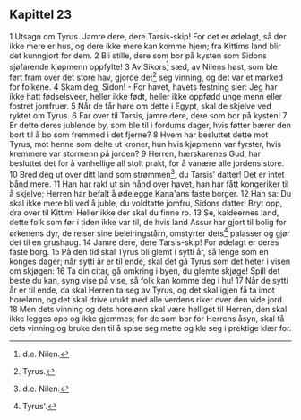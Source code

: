 ## Kapittel 23

1 Utsagn om Tyrus. Jamre dere, dere Tarsis-skip! For det er ødelagt, så der ikke mere er hus, og dere ikke mere kan komme hjem; fra Kittims land blir det kunngjort for dem.
2 Bli stille, dere som bor på kysten som Sidons sjøfarende kjøpmenn oppfylte!
3 Av Sikors[^1] sæd, av Nilens høst, som ble ført fram over det store hav, gjorde det[^2] seg vinning, og det var et marked for folkene.
4 Skam deg, Sidon! - For havet, havets festning sier: Jeg har ikke hatt fødselsveer, heller ikke født, heller ikke oppfødd unge menn eller fostret jomfruer.
5 Når de får høre om dette i Egypt, skal de skjelve ved ryktet om Tyrus.
6 Far over til Tarsis, jamre dere, dere som bor på kysten!
7 Er dette deres jublende by, som ble til i fordums dager, hvis føtter bærer den bort til å bo som fremmed i det fjerne?
8 Hvem har besluttet dette mot Tyrus, mot henne som delte ut kroner, hun hvis kjøpmenn var fyrster, hvis kremmere var stormenn på jorden?
9 Herren, hærskarenes Gud, har besluttet det for å vanhellige all stolt prakt, for å vanære alle jordens store.
10 Bred deg ut over ditt land som strømmen[^3], du Tarsis' datter! Det er intet bånd mere.
11 Han har rakt ut sin hånd over havet, han har fått kongeriker til å skjelve; Herren har befalt å ødelegge Kana'ans faste borger.
12 Han sa: Du skal ikke mere bli ved å juble, du voldtatte jomfru, Sidons datter! Bryt opp, dra over til Kittim! Heller ikke der skal du finne ro.
13 Se, kaldeernes land, dette folk som før i tiden ikke var til, de hvis land Assur har gjort til bolig for ørkenens dyr, de reiser sine beleiringstårn, omstyrter dets[^4] palasser og gjør det til en grushaug.
14 Jamre dere, dere Tarsis-skip! For ødelagt er deres faste borg.
15 På den tid skal Tyrus bli glemt i sytti år, så lenge som en konges dager; når sytti år er til ende, skal det gå Tyrus som det heter i visen om skjøgen:
16 Ta din citar, gå omkring i byen, du glemte skjøge! Spill det beste du kan, syng vise på vise, så folk kan komme deg i hu!
17 Når de sytti år er til ende, da skal Herren ta seg av Tyrus, og det skal igjen få ta imot horelønn, og det skal drive utukt med alle verdens riker over den vide jord.
18 Men dets vinning og dets horelønn skal være helliget til Herren, den skal ikke legges opp og ikke gjemmes; for de som bor for Herrens åsyn, skal få dets vinning og bruke den til å spise seg mette og kle seg i prektige klær for.

[^1]:  d.e. Nilen.
[^2]:  Tyrus.
[^3]:  d.e. Nilen.
[^4]:  Tyrus'.
